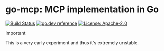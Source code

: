 # go-mcp: MCP implementation in Go

[![Build Status](https://github.com/milosgajdos/go-mcp/workflows/CI/badge.svg)](https://github.com/milosgajdos/go-mcp/actions?query=workflow%3ACI)
[![go.dev reference](https://img.shields.io/badge/go.dev-reference-007d9c?logo=go&logoColor=white&style=flat-square)](https://pkg.go.dev/github.com/milosgajdos/go-mcp)
[![License: Apache-2.0](https://img.shields.io/badge/License-Apache--2.0-blue.svg)](https://opensource.org/licenses/Apache-2.0)

> [!IMPORTANT]
> This is a very early experiment and thus it's extremely unstable.

